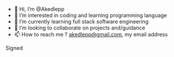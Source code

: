 - 👋 Hi, I’m @Akedlepp
- 👀 I’m interested in coding and learning programming language
- 🌱 I’m currently learning full stack software engineering
- 💞️ I’m looking to collaborate on projects and/guidance 
- 📫 How to reach me ? akedlepp@gmail.com, my email address 

<!---
Akedlepp/Akedlepp is a ✨ special ✨ repository because its `README.md` (this file) appears on your GitHub profile.
You can click the Preview link to take a look at your changes.
--->
Signed
